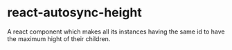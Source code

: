 # react-autosync-height
A react component which makes all its instances having the same id to have the maximum hight of their children.
